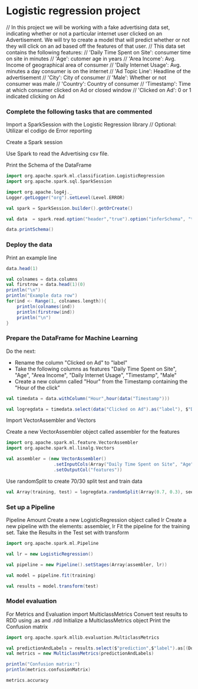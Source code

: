 #  Logistic regression project

//  In this project we will be working with a fake advertising data set, indicating whether or not a particular internet user clicked on an Advertisement. We will try to create a model that will predict whether or not they will click on an ad based off the features of that user.
//  This data set contains the following features:
//    'Daily Time Spent on Site': consumer time on site in minutes
//    'Age': cutomer age in years
//    'Area Income': Avg. Income of geographical area of consumer
//    'Daily Internet Usage': Avg. minutes a day consumer is on the internet
//    'Ad Topic Line': Headline of the advertisement
//    'City': City of consumer
//    'Male': Whether or not consumer was male
//    'Country': Country of consumer
//    'Timestamp': Time at which consumer clicked on Ad or closed window
//    'Clicked on Ad': 0 or 1 indicated clicking on Ad

### Complete the following tasks that are commented

Import a SparkSession with the Logistic Regression library
// Optional: Utilizar el codigo de  Error reporting

Create a Spark session

Use Spark to read the Advertising csv file.

Print the Schema of the DataFrame

```scala
import org.apache.spark.ml.classification.LogisticRegression
import org.apache.spark.sql.SparkSession

import org.apache.log4j._
Logger.getLogger("org").setLevel(Level.ERROR)

val spark = SparkSession.builder().getOrCreate()

val data  = spark.read.option("header","true").option("inferSchema", "true").format("csv").load("advertising.csv")

data.printSchema()
```

### Deploy the data

Print an example line

```scala
data.head(1)

val colnames = data.columns
val firstrow = data.head(1)(0)
println("\n")
println("Example data row")
for(ind <- Range(1, colnames.length)){
    println(colnames(ind))
    println(firstrow(ind))
    println("\n")
}
```

### Prepare the DataFrame for Machine Learning

Do the next:
- Rename the column "Clicked on Ad" to "label"
- Take the following columns as features "Daily Time Spent on Site", "Age", "Area Income", "Daily Internet Usage", "Timestamp", "Male"
- Create a new column called "Hour" from the Timestamp containing the "Hour of the click"

```scala
val timedata = data.withColumn("Hour",hour(data("Timestamp")))

val logregdata = timedata.select(data("Clicked on Ad").as("label"), $"Daily Time Spent on Site", $"Age", $"Area Income", $"Daily Internet Usage", $"Hour", $"Male")
```
Import VectorAssembler and Vectors

Create a new VectorAssembler object called assembler for the features

```scala
import org.apache.spark.ml.feature.VectorAssembler
import org.apache.spark.ml.linalg.Vectors

val assembler = (new VectorAssembler()
                  .setInputCols(Array("Daily Time Spent on Site", "Age","Area Income","Daily Internet Usage","Hour","Male"))
                  .setOutputCol("features"))
```

Use randomSplit to create 70/30 split test and train data

```scala
val Array(training, test) = logregdata.randomSplit(Array(0.7, 0.3), seed = 12345)
```

### Set up a Pipeline

Pipeline Amount
Create a new LogisticRegression object called lr
Create a new pipeline with the elements: assembler, lr
Fit the pipeline for the training set.
Take the Results in the Test set with transform

```scala
import org.apache.spark.ml.Pipeline

val lr = new LogisticRegression()

val pipeline = new Pipeline().setStages(Array(assembler, lr))

val model = pipeline.fit(training)

val results = model.transform(test)
```

### Model evaluation

For Metrics and Evaluation import MulticlassMetrics
Convert test results to RDD using .as and .rdd
Initialize a MulticlassMetrics object
Print the Confusion matrix

```scala
import org.apache.spark.mllib.evaluation.MulticlassMetrics

val predictionAndLabels = results.select($"prediction",$"label").as[(Double, Double)].rdd
val metrics = new MulticlassMetrics(predictionAndLabels)

println("Confusion matrix:")
println(metrics.confusionMatrix)

metrics.accuracy
```
 
